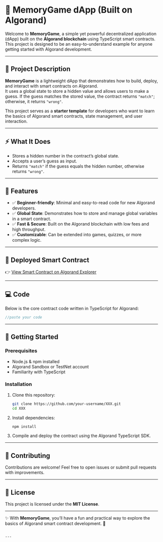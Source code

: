 # 🌱 MemoryGame dApp (Built on Algorand)

Welcome to **MemoryGame**, a simple yet powerful decentralized application (dApp) built on the **Algorand blockchain** using TypeScript smart contracts.  
This project is designed to be an easy-to-understand example for anyone getting started with Algorand development.  

---

## 📖 Project Description  
**MemoryGame** is a lightweight dApp that demonstrates how to build, deploy, and interact with smart contracts on Algorand.  
It uses a global state to store a hidden value and allows users to make a guess. If the guess matches the stored value, the contract returns `"match"`; otherwise, it returns `"wrong"`.  

This project serves as a **starter template** for developers who want to learn the basics of Algorand smart contracts, state management, and user interaction.  

---

## ⚡ What It Does  
- Stores a hidden number in the contract’s global state.  
- Accepts a user’s guess as input.  
- Returns `"match"` if the guess equals the hidden number, otherwise returns `"wrong"`.  

---

## 🌟 Features  
- ✅ **Beginner-friendly**: Minimal and easy-to-read code for new Algorand developers.  
- ✅ **Global State**: Demonstrates how to store and manage global variables in a smart contract.  
- ✅ **Fast & Secure**: Built on the Algorand blockchain with low fees and high throughput.  
- ✅ **Customizable**: Can be extended into games, quizzes, or more complex logic.  

---

## 🔗 Deployed Smart Contract  
👉 [View Smart Contract on Algorand Explorer](XXX)  

---

## 💻 Code  
Below is the core contract code written in TypeScript for Algorand:  

```typescript
//paste your code
````

---

## 🚀 Getting Started

### Prerequisites

* Node.js & npm installed
* Algorand Sandbox or TestNet account
* Familiarity with TypeScript

### Installation

1. Clone this repository:

   ```bash
   git clone https://github.com/your-username/XXX.git
   cd XXX
   ```
2. Install dependencies:

   ```bash
   npm install
   ```
3. Compile and deploy the contract using the Algorand TypeScript SDK.

---

## 🙌 Contributing

Contributions are welcome! Feel free to open issues or submit pull requests with improvements.

---

## 📜 License

This project is licensed under the **MIT License**.

---

✨ With **MemoryGame**, you’ll have a fun and practical way to explore the basics of Algorand smart contract development. 🌱

```

---


```

